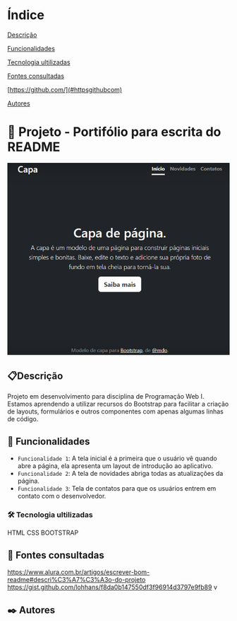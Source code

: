 # Índice

[Descrição](#descri%C3%A7%C3%A3o)  

[Funcionalidades](#funcionalidades)  

[Tecnologia ultilizadas](#tecnologia-ultilizadas)  

[Fontes consultadas](#fontes-consultadas)

[https://github.com/](#httpsgithubcom)

[Autores](#autores)  

 

# 🚀 Projeto - Portifólio para escrita do README

![imagem](img/capa.png)

## 📋Descrição
Projeto em desenvolvimento para disciplina de Programação Web I. Estamos aprendendo a utilizar recursos do Bootstrap para facilitar a criação de  layouts, formulários e outros componentes com apenas algumas linhas de código.

## 🔧 Funcionalidades
- `Funcionalidade 1`: A tela inicial é a primeira que o usuário vê quando abre a página, ela apresenta um layout de introdução ao aplicativo.
- `Funcionalidade 2`: A tela de novidades abriga todas as atualizações da página.
- `Funcionalidade 3`: Tela de contatos para que os usuários entrem em contato com o desenvolvedor.

### 🛠️ Tecnologia ultilizadas
HTML
CSS
BOOTSTRAP

## 📄 Fontes consultadas
https://www.alura.com.br/artigos/escrever-bom-readme#descri%C3%A7%C3%A3o-do-projeto
https://gist.github.com/lohhans/f8da0b147550df3f96914d3797e9fb89
v

## ✒️ Autores